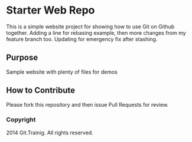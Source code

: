 # Starter Web Repo

This is a simple website project for showing how to use Git on Github together. Adding a line for rebasing example, then more changes from my feature branch too. Updating for emergency fix after stashing.

## Purpose

Sample website with plenty of files for demos

## How to Contribute
 
Please fork this repository and then issue Pull Requests for review.

### Copyright

2014 Git.Trainig. All rights reserved.